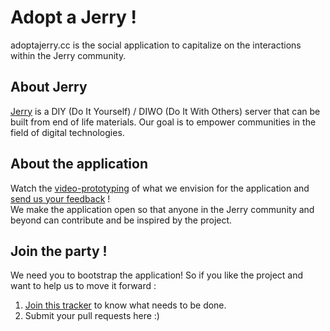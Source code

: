 Adopt a Jerry !
===============

adoptajerry.cc is the social application to capitalize on the interactions within the Jerry community.

About Jerry
-----------

[Jerry](flavors.me/jerrydiy) is a DIY (Do It Yourself) / DIWO (Do It With Others) server that can be built from end of life materials. Our goal is to empower communities in the field of digital technologies.

About the application
---------------------

Watch the [video-prototyping](http://vimeo.com/46923757) of what we envision for the application and [send us your feedback](https://twitter.com/JerryDIY) !  
We make the application open so that anyone in the Jerry community and beyond can contribute and be inspired by the project.

Join the party !
----------------

We need you to bootstrap the application! So if you like the project and want to help us to move it forward :

1.  [Join this tracker](https://www.pivotaltracker.com/projects/620519/) to know what needs to be done.
2.  Submit your pull requests here :)